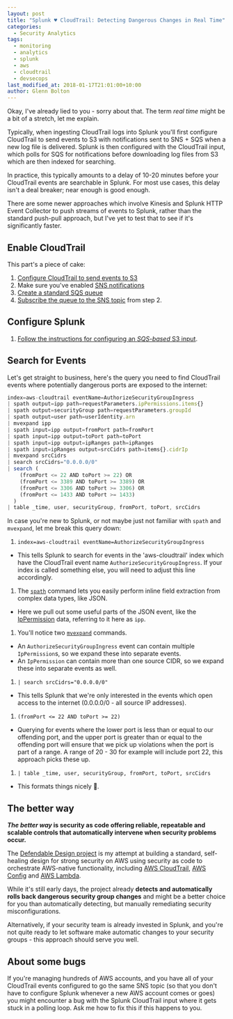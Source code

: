 ```yaml
---
layout: post
title: "Splunk ♥ CloudTrail: Detecting Dangerous Changes in Real Time"
categories:
  - Security Analytics
tags:
  - monitoring
  - analytics
  - splunk
  - aws
  - cloudtrail
  - devsecops
last_modified_at: 2018-01-17T21:01:00+10:00
author: Glenn Bolton
---
```


Okay, I've already lied to you - sorry about that. The term _real time_ might be a bit of a stretch, let me explain.

Typically, when ingesting CloudTrail logs into Splunk you'll first configure CloudTrail to send events to S3 with notifications sent to SNS + SQS when a new log file is delivered. Splunk is then configured with the CloudTrail input, which polls for SQS for notifications before downloading log files from S3 which are then indexed for searching.

In practice, this typically amounts to a delay of 10-20 minutes before your CloudTrail events are searchable in Splunk. For most use cases, this delay isn't a deal breaker; near enough is good enough.

There are some newer approaches which involve Kinesis and Splunk HTTP Event Collector to push streams of events to Splunk, rather than the standard push-pull approach, but I've yet to test that to see if it's significantly faster.

## Enable CloudTrail
This part's a piece of cake:
1. [Configure CloudTrail to send events to S3](https://docs.aws.amazon.com/awscloudtrail/latest/userguide/cloudtrail-create-a-trail-using-the-console-first-time.html)
2. Make sure you've enabled [SNS notifications](https://docs.aws.amazon.com/awscloudtrail/latest/userguide/configure-sns-notifications-for-cloudtrail.html) 
3. [Create a standard SQS queue](https://docs.aws.amazon.com/AWSSimpleQueueService/latest/SQSDeveloperGuide/sqs-create-queue.html)
4. [Subscribe the queue to the SNS topic](https://docs.aws.amazon.com/AWSSimpleQueueService/latest/SQSDeveloperGuide/sqs-subscribe-queue-sns-topic.html) from step 2.

## Configure Splunk
1. [Follow the instructions for configuring an *SQS-based* S3 input](https://docs.splunk.com/Documentation/AddOns/released/AWS/SQS-basedS3).

## Search for Events
Let's get straight to business, here's the query you need to find CloudTrail events where potentially dangerous ports are exposed to the internet:

```javascript
index=aws-cloudtrail eventName=AuthorizeSecurityGroupIngress
| spath output=ipp path=requestParameters.ipPermissions.items{}
| spath output=securityGroup path=requestParameters.groupId
| spath output=user path=userIdentity.arn
| mvexpand ipp
| spath input=ipp output=fromPort path=fromPort
| spath input=ipp output=toPort path=toPort
| spath input=ipp output=ipRanges path=ipRanges
| spath input=ipRanges output=srcCidrs path=items{}.cidrIp
| mvexpand srcCidrs
| search srcCidrs="0.0.0.0/0"
| search (
    (fromPort <= 22 AND toPort >= 22) OR 
    (fromPort <= 3389 AND toPort >= 3389) OR 
    (fromPort <= 3306 AND toPort >= 3306) OR 
    (fromPort <= 1433 AND toPort >= 1433)
  )
| table _time, user, securityGroup, fromPort, toPort, srcCidrs
```

In case you're new to Splunk, or not maybe just not familiar with `spath` and `mvexpand`, let me break this query down:

1. `index=aws-cloudtrail eventName=AuthorizeSecurityGroupIngress`<br>
  - This tells Splunk to search for events in the 'aws-cloudtrail' index which have the CloudTrail event name `AuthorizeSecurityGroupIngress`. If your index is called something else, you will need to adjust this line accordingly.
1. The [`spath`](https://docs.splunk.com/Documentation/SplunkCloud/6.6.3/SearchReference/Spath) command lets you easily perform inline field extraction from complex data types, like JSON.
 - Here we pull out some useful parts of the JSON event, like the [IpPermission](https://docs.aws.amazon.com/AWSEC2/latest/APIReference/API_IpPermission.html) data, referring to it here as `ipp`.
1. You'll notice two [`mvexpand`](http://docs.splunk.com/Documentation/SplunkCloud/6.6.3/SearchReference/Mvexpand) commands. 
 - An `AuthorizeSecurityGroupIngress` event can contain multiple `IpPermission`s, so we expand these into separate events. 
 - An `IpPermission` can contain more than one source CIDR, so we expand these into separate events as well.
1. `| search srcCidrs="0.0.0.0/0"`
  - This tells Splunk that we're only interested in the events which open access to the internet (0.0.0.0/0 - all source IP addresses).
1. `(fromPort <= 22 AND toPort >= 22)`
 - Querying for events where the lower port is less than or equal to our offending port, and the upper port is greater than or equal to the offending port will ensure that we pick up violations when the port is part of a range. A range of 20 - 30 for example will include port 22, this approach picks these up.
 1. `| table _time, user, securityGroup, fromPort, toPort, srcCidrs`
   - This formats things nicely 🤷.

## The better way
**_The better way_ is security as code offering reliable, repeatable and scalable controls that automatically intervene when security problems occur.**

The [Defendable Design project](https://github.com/defendabledesign) is my attempt at building a standard, self-healing design for strong security on AWS using security as code to orchestrate AWS-native functionality, including [AWS CloudTrail](https://aws.amazon.com/cloudtrail/), [AWS Config](https://aws.amazon.com/config/) and [AWS Lambda](https://aws.amazon.com/lambda/).

While it's still early days, the project already **detects and automatically rolls back dangerous security group changes** and might be a better choice for you than automatically detecting, but manually remediating security misconfigurations. 

Alternatively, if your security team is already invested in Splunk, and you're not quite ready to let software make automatic changes to your security groups - this approach should serve you well.

## About some bugs
If you're managing hundreds of AWS accounts, and you have all of your CloudTrail events configured to go the same SNS topic (so that you don't have to configure Splunk whenever a new AWS account comes or goes) you might encounter a bug with the Splunk CloudTrail input where it gets stuck in a polling loop. Ask me how to fix this if this happens to you.